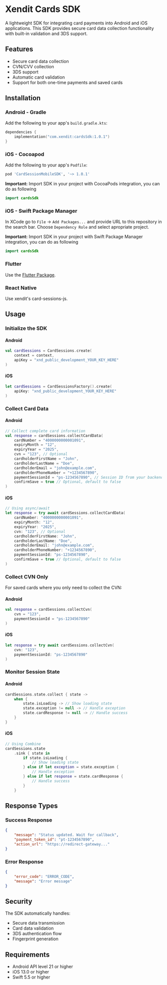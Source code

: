 # Xendit Cards SDK

A lightweight SDK for integrating card payments into Android and iOS applications. This SDK provides secure card data collection functionality with built-in validation and 3DS support.

## Features

- Secure card data collection
- CVN/CVV collection
- 3DS support
- Automatic card validation
- Support for both one-time payments and saved cards

## Installation

### Android - Gradle

Add the following to your app's `build.gradle.kts`:

```kotlin
dependencies {
    implementation("com.xendit:cardsSdk:1.0.1")
}
```

### iOS - Cocoapod

Add the following to your app's `Podfile`:

```ruby
pod 'CardSessionMobileSDK', '~> 1.0.1'
```

**Important:** Import SDK in your project with CocoaPods integration, you can do as following

```swift
import cardsSdk
```
### iOS - Swift Package Manager

In XCode go to `File` -> `Add Packages...` and provide URL to this repository in the search bar. Choose `Dependency Role` and select apropriate project. 

**Important:** Import SDK in your project with Swift Package Manager integration, you can do as following

```swift
import cardsSdk
```

### Flutter

Use the [Flutter Package](https://docs.flutter.dev/release/breaking-changes/android-java-gradle-migration-guide).

### React Native

Use xendit's card-sessions-js.

## Usage

### Initialize the SDK

#### Android
```kotlin
val cardSessions = CardSessions.create(
    context = context,
    apiKey = "xnd_public_development_YOUR_KEY_HERE"
)
```

#### iOS
```swift
let cardSessions = CardSessionsFactory().create(
    apiKey: "xnd_public_development_YOUR_KEY_HERE"
)
```

### Collect Card Data

#### Android
```kotlin
// Collect complete card information
val response = cardSessions.collectCardData(
    cardNumber = "4000000000001091",
    expiryMonth = "12",
    expiryYear = "2025",
    cvn = "123", // Optional
    cardholderFirstName = "John",
    cardholderLastName = "Doe",
    cardholderEmail = "john@example.com",
    cardholderPhoneNumber = "+1234567890",
    paymentSessionId = "ps-1234567890", // Session ID from your backend
    confirmSave = true // Optional, default to false
)
```

#### iOS
```swift
// Using async/await
let response = try await cardSessions.collectCardData(
    cardNumber: "4000000000001091",
    expiryMonth: "12",
    expiryYear: "2025",
    cvn: "123", // Optional
    cardholderFirstName: "John",
    cardholderLastName: "Doe",
    cardholderEmail: "john@example.com",
    cardholderPhoneNumber: "+1234567890",
    paymentSessionId: "ps-1234567890",
    confirmSave = true // Optional, default to false
)
```

### Collect CVN Only

For saved cards where you only need to collect the CVN:

#### Android
```kotlin
val response = cardSessions.collectCvn(
    cvn = "123",
    paymentSessionId = "ps-1234567890"
)
```

#### iOS
```swift
let response = try await cardSessions.collectCvn(
    cvn: "123",
    paymentSessionId: "ps-1234567890"
)
```

### Monitor Session State

#### Android
```kotlin
cardSessions.state.collect { state ->
    when {
        state.isLoading -> // Show loading state
        state.exception != null -> // Handle exception
        state.cardResponse != null -> // Handle success
    }
}
```

#### iOS
```swift
// Using Combine
cardSessions.state
    .sink { state in
        if state.isLoading {
            // Show loading state
        } else if let exception = state.exception {
            // Handle exception
        } else if let response = state.cardResponse {
            // Handle success
        }
    }
```

## Response Types

### Success Response
```json
{
    "message": "Status updated. Wait for callback",
    "payment_token_id": "pt-1234567890",
    "action_url": "https://redirect-gateway..."
}
```

### Error Response
```json
{
    "error_code": "ERROR_CODE",
    "message": "Error message"
}
```

## Security

The SDK automatically handles:
- Secure data transmission
- Card data validation
- 3DS authentication flow
- Fingerprint generation

## Requirements

- Android API level 21 or higher
- iOS 13.0 or higher
- Swift 5.5 or higher

